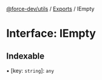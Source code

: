 [@force-dev/utils](../README.md) / [Exports](../modules.md) / IEmpty

# Interface: IEmpty

## Indexable

▪ [key: `string`]: `any`

